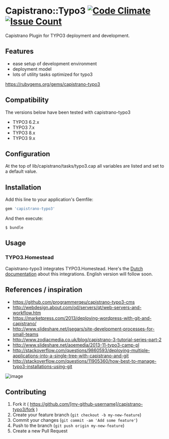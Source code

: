 # Capistrano::Typo3 [![Code Climate](https://codeclimate.com/github/t3labcom/capistrano-typo3/badges/gpa.svg)](https://codeclimate.com/github/t3labcom/capistrano-typo3) [![Issue Count](https://codeclimate.com/github/t3labcom/capistrano-typo3/badges/issue_count.svg)](https://codeclimate.com/github/t3labcom/capistrano-typo3)

Capistrano Plugin for TYPO3 deployment and development.

## Features

- ease setup of development environment
- deployment model
- lots of utility tasks optimized for typo3

https://rubygems.org/gems/capistrano-typo3

## Compatibility

The versions below have been tested with capistrano-typo3

- TYPO3 6.2.x
- TYPO3 7.x
- TYPO3 8.x
- TYPO3 9.x

##  Configuration

At the top of lib/capistrano/tasks/typo3.cap all variables are listed
and set to a default value.

## Installation

Add this line to your application's Gemfile:

```ruby
gem 'capistrano-typo3'
```

And then execute:

    $ bundle

## Usage

### TYPO3.Homestead

Capistrano-typo3 integrates TYPO3.Homestead. Here's the [Dutch documentation](docs/homestead_nl.md)
about this integrations. English version will follow soon.

## References / inspiration
* https://github.com/programmerqeu/capistrano-typo3-cms
* http://webdesign.about.com/od/servers/qt/web-servers-and-workflow.htm
* https://marketpress.com/2013/deploying-wordpress-with-git-and-capistrano/
* http://www.slideshare.net/jsegars/site-development-processes-for-small-teams
* http://www.zodiacmedia.co.uk/blog/capistrano-3-tutorial-series-part-2
* http://www.slideshare.net/aoemedia/2013-11-typo3-camp-pl
* http://stackoverflow.com/questions/9860593/deploying-multiple-applications-into-a-single-tree-with-capistrano-and-git
* http://stackoverflow.com/questions/11905360/how-best-to-manage-typo3-installations-using-git

![image](http://picdrop.t3lab.com/1ut2sCxI6E.png)

## Contributing

1. Fork it ( https://github.com/[my-github-username]/capistrano-typo3/fork )
2. Create your feature branch (`git checkout -b my-new-feature`)
3. Commit your changes (`git commit -am 'Add some feature'`)
4. Push to the branch (`git push origin my-new-feature`)
5. Create a new Pull Request
